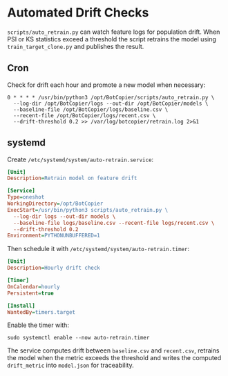 # Automated Drift Checks

`scripts/auto_retrain.py` can watch feature logs for population drift. When
PSI or KS statistics exceed a threshold the script retrains the model using
`train_target_clone.py` and publishes the result.

## Cron

Check for drift each hour and promote a new model when necessary:

```cron
0 * * * * /usr/bin/python3 /opt/BotCopier/scripts/auto_retrain.py \
  --log-dir /opt/BotCopier/logs --out-dir /opt/BotCopier/models \
  --baseline-file /opt/BotCopier/logs/baseline.csv \
  --recent-file /opt/BotCopier/logs/recent.csv \
  --drift-threshold 0.2 >> /var/log/botcopier/retrain.log 2>&1
```

## systemd

Create `/etc/systemd/system/auto-retrain.service`:

```ini
[Unit]
Description=Retrain model on feature drift

[Service]
Type=oneshot
WorkingDirectory=/opt/BotCopier
ExecStart=/usr/bin/python3 scripts/auto_retrain.py \
  --log-dir logs --out-dir models \
  --baseline-file logs/baseline.csv --recent-file logs/recent.csv \
  --drift-threshold 0.2
Environment=PYTHONUNBUFFERED=1
```

Then schedule it with `/etc/systemd/system/auto-retrain.timer`:

```ini
[Unit]
Description=Hourly drift check

[Timer]
OnCalendar=hourly
Persistent=true

[Install]
WantedBy=timers.target
```

Enable the timer with:

```
sudo systemctl enable --now auto-retrain.timer
```

The service computes drift between `baseline.csv` and `recent.csv`, retrains the
model when the metric exceeds the threshold and writes the computed
`drift_metric` into `model.json` for traceability.
